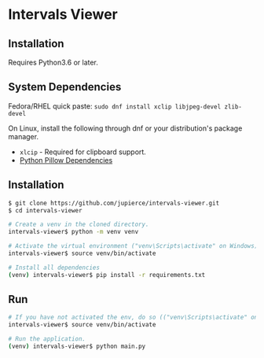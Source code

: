 # Intervals Viewer

## Installation
Requires Python3.6 or later.

## System Dependencies
Fedora/RHEL quick paste: `sudo dnf install xclip libjpeg-devel zlib-devel`
 
On Linux, install the following through dnf or your distribution's package manager.
  - `xlcip` - Required for clipboard support.
  - [Python Pillow Dependencies](https://pillow.readthedocs.io/en/latest/installation.html)
  
## Installation
```bash
$ git clone https://github.com/jupierce/intervals-viewer.git
$ cd intervals-viewer

# Create a venv in the cloned directory.
intervals-viewer$ python -m venv venv

# Activate the virtual environment ("venv\Scripts\activate" on Windows).
intervals-viewer$ source venv/bin/activate

# Install all dependencies
(venv) intervals-viewer$ pip install -r requirements.txt
```

## Run
```bash
# If you have not activated the env, do so (("venv\Scripts\activate" on Windows). 
intervals-viewer$ source venv/bin/activate

# Run the application.
(venv) intervals-viewer$ python main.py
```